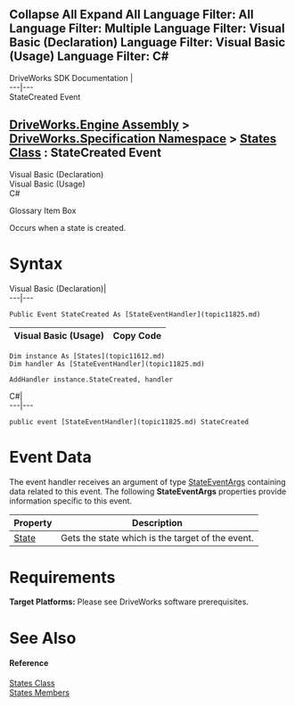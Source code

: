        

 Collapse All Expand All  Language Filter: All  Language Filter: Multiple  Language Filter: Visual Basic (Declaration) Language Filter: Visual Basic (Usage) Language Filter: C#  
---  
DriveWorks SDK Documentation  |   
---|---  
StateCreated Event   
  
[DriveWorks.Engine Assembly](topic2156.md) > [DriveWorks.Specification Namespace](topic10764.md) > [States Class](topic11612.md) : StateCreated Event  
---  
  
Visual Basic (Declaration)    
Visual Basic (Usage)    
C# 

Glossary Item Box

Occurs when a state is created. 

# Syntax

Visual Basic (Declaration)|   
---|---  
      
    
    Public Event StateCreated As [StateEventHandler](topic11825.md)  
  
Visual Basic (Usage)| Copy Code  
---|---  
      
    
    Dim instance As [States](topic11612.md)
    Dim handler As [StateEventHandler](topic11825.md)
     
    AddHandler instance.StateCreated, handler  
  
C#|   
---|---  
      
    
    public event [StateEventHandler](topic11825.md) StateCreated  
  
# Event Data

The event handler receives an argument of type [StateEventArgs](topic11590.md) containing data related to this event. The following **StateEventArgs** properties provide information specific to this event.

Property| Description  
---|---  
[State](topic11600.md)| Gets the state which is the target of the event.   
  
# Requirements

**Target Platforms:** Please see DriveWorks software prerequisites.

# See Also

#### Reference

[States Class](topic11612.md)   
[States Members](topic11613.md)


